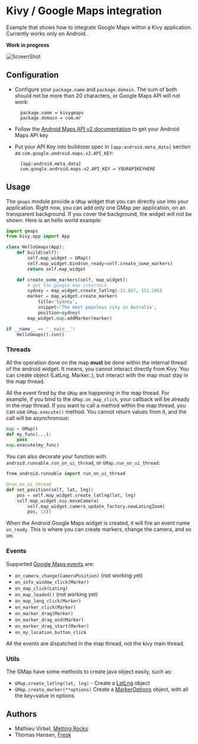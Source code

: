 Kivy / Google Maps integration
==============================

Example that shows how to integrate Google Maps within a Kivy application.
Currently works only on Android.

**Work in progress**

![ScreenShot](https://raw.github.com/tito/kivy-gmaps/master/screenshot.png)

Configuration
-------------

* Configure your `package.name` and `package.domain`. The sum of both should
  not be more than 20 characters, or Google Maps API will not work:

        package.name = kivygmaps
        package.domain = com.mr

* Follow the [Android Maps API v2 documentation](https://developers.google.com/maps/documentation/android/start#the_google_maps_api_key) to get your Android Maps API key
* Put your API Key into buildozer.spec in `[app:android.meta_data]` section as
  `com.google.android.maps.v2.API_KEY`:

        [app:android.meta_data]
        com.google.android.maps.v2.API_KEY = YOURAPIKEYHERE

Usage
-----

The `gmaps` module provide a `GMap` widget that you can directly use into your
application. Right now, you can add only one GMap per application, on an
transparent background. If you cover the background, the widget will not be
shown. Here is an hello world example:

```python
import gmaps
from kivy.app import App

class HelloGmaps(App):
    def build(self):
        self.map_widget = GMap()
        self.map_widget.bind(on_ready=self.create_some_markers)
        return self.map_widget

    def create_some_markers(self, map_widget):
        # get the google map interface
        sydney = map_widget.create_latlng(-33.867, 151.206)
        marker = map_widget.create_marker(
            title='Sydney',
            snippet='The most populous city in Autralia',
            position=sydney)
        map_widget.map.addMarker(marker)

if __name__ == '__main__':
    HelloGmaps().run()
```

### Threads

All the operation done on the map **must** be done within the internal thread
of the android widget. It means, you cannot interact directly from Kivy. You
can create object (LatLng, Marker..), but interact with the map must stay in
the map thread.

All the event fired by the `GMap` are happening in the map thread. For example,
if you bind to the `GMap.on_map_click`, your callback will be already in the
map thread. If you want to call a method within the map thread, you can use
`GMap.execute()` method. You cannot return values from it, and the call
will be asynchronous:

```python
map = GMap()
def my_func(...):
    pass
map.execute(my_func)
```

You can also decorate your function with `android.runnable.run_on_ui_thread`, or `GMap.run_on_ui_thread`:

```python
from android.runnable import run_on_ui_thread

@run_on_ui_thread
def set_position(self, lat, lng):
    pos = self.map_widget.create_latlng(lat, lng)
    self.map_widget.map.moveCamera(
        self.map_widget.camera_update_factory.newLatLngZoom(
        pos, 13))
```

When the Android Google Maps widget is created, it will fire an event name
`on_ready`. This is where you can create markers, change the camera, and so on.

### Events

Supported [Google Maps events](https://developers.google.com/maps/documentation/android/reference/com/google/android/gms/maps/GoogleMap) are:

* `on_camera_change(CameraPosition)` (not working yet)
* `on_info_window_click(Marker)`
* `on_map_click(LatLng)`
* `on_map_loaded()` (not working yet)
* `on_map_long_click(Marker)`
* `on_marker_click(Marker)`
* `on_marker_drag(Marker)`
* `on_marker_drag_end(Marker)`
* `on_marker_drag_start(Marker)`
* `on_my_location_button_click`

All the events are dispatched in the map thread, not the kivy main thread.

### Utils

The GMap have some methods to create java object easily, such as:

* `GMap.create_latlng(lat, lng)` - Create a [LatLng](https://developers.google.com/maps/documentation/android/reference/com/google/android/gms/maps/model/LatLng) object
* `GMap.create_marker(**options)` Create a [MarkerOptions](https://developers.google.com/maps/documentation/android/reference/com/google/android/gms/maps/model/MarkerOptions) object, with all the key=value in options

## Authors

- Mathieu Virbel, [Melting Rocks](http://meltingrocks.com/)
- Thomas Hansen, [Fresk](http://fresklabs.com)
